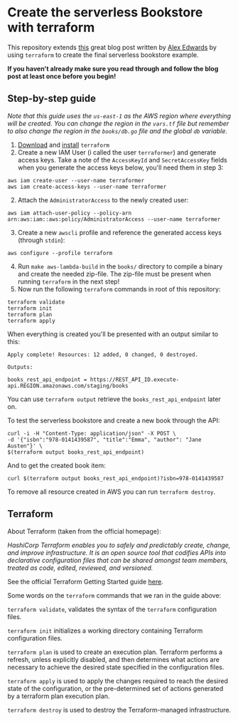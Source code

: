 # Create the serverless Bookstore with terraform

This repository extends [this](https://www.alexedwards.net/blog/serverless-api-with-go-and-aws-lambda) great blog post written by [Alex Edwards](https://github.com/alexedwards/) by using `terraform` to create the final serverless bookstore example.

**If you haven't already make sure you read through and follow the blog post at least once before you begin!**

## Step-by-step guide

_Note that this guide uses the `us-east-1` as the AWS region where everything will be created. You can change the region in the `vars.tf` file but remember to also change the region in the `books/db.go` file and the global `db` variable._

1. [Download](https://www.terraform.io/downloads.html) and [install](https://www.terraform.io/intro/getting-started/install.html) `terraform`
2. Create a new IAM User (i called the user `terraformer`) and generate access keys. Take a note of the `AccessKeyId` and `SecretAccessKey` fields when you generate the access keys below, you'll need them in step 3:
```
aws iam create-user --user-name terraformer
aws iam create-access-keys --user-name terraformer
```
2. Attach the `AdministratorAccess` to the newly created user:
```
aws iam attach-user-policy --policy-arn arn:aws:iam::aws:policy/AdministratorAccess --user-name terraformer
```
3. Create a new `awscli` profile and reference the generated access keys (through `stdin`):
```
aws configure --profile terraform
```
4. Run `make aws-lambda-build` in the `books/` directory to compile a binary and create the needed zip-file. The zip-file must be present when running `terraform` in the next step!
5. Now run the following `terraform` commands in root of this repository:
```
terraform validate
terraform init
terraform plan
terraform apply
```
When everything is created you'll be presented with an output similar to this:

```
Apply complete! Resources: 12 added, 0 changed, 0 destroyed.

Outputs:

books_rest_api_endpoint = https://REST_API_ID.execute-api.REGION.amazonaws.com/staging/books
```

You can use `terraform output` retrieve the `books_rest_api_endpoint` later on. 

To test the serverless bookstore and create a new book through the API:
```
curl -i -H "Content-Type: application/json" -X POST \
-d '{"isbn":"978-0141439587", "title":"Emma", "author": "Jane Austen"}' \
$(terraform output books_rest_api_endpoint)
```

And to get the created book item:
```
curl $(terraform output books_rest_api_endpoint)?isbn=978-0141439587
```

To remove all resource created in AWS you can run `terraform destroy`.

## Terraform

About Terraform (taken from the official homepage):

_HashiCorp Terraform enables you to safely and predictably create, change, and improve infrastructure. It is an open source tool that codifies APIs into declarative configuration files that can be shared amongst team members, treated as code, edited, reviewed, and versioned._

See the official Terraform Getting Started guide [here](https://www.terraform.io/intro/getting-started/build.html).

Some words on the `terraform` commands that we ran in the guide above:

`terraform validate`, validates the syntax of the `terraform` configuration files.

`terraform init` initializes a working directory containing Terraform configuration files.

`terraform plan` is used to create an execution plan. Terraform performs a refresh, unless explicitly disabled, and then determines what actions are necessary to achieve the desired state specified in the configuration files.

`terraform apply` is used to apply the changes required to reach the desired state of the configuration, or the pre-determined set of actions generated by a terraform plan execution plan.

`terraform destroy` is used to destroy the Terraform-managed infrastructure.